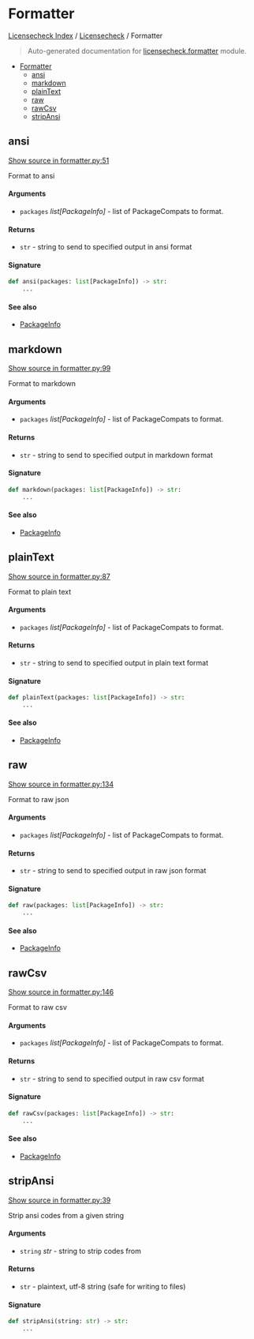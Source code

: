# Formatter

[Licensecheck Index](../README.md#licensecheck-index) /
[Licensecheck](./index.md#licensecheck) /
Formatter

> Auto-generated documentation for [licensecheck.formatter](../../../licensecheck/formatter.py) module.

- [Formatter](#formatter)
  - [ansi](#ansi)
  - [markdown](#markdown)
  - [plainText](#plaintext)
  - [raw](#raw)
  - [rawCsv](#rawcsv)
  - [stripAnsi](#stripansi)

## ansi

[Show source in formatter.py:51](../../../licensecheck/formatter.py#L51)

Format to ansi

#### Arguments

- `packages` *list[PackageInfo]* - list of PackageCompats to format.

#### Returns

- `str` - string to send to specified output in ansi format

#### Signature

```python
def ansi(packages: list[PackageInfo]) -> str:
    ...
```

#### See also

- [PackageInfo](./types.md#packageinfo)



## markdown

[Show source in formatter.py:99](../../../licensecheck/formatter.py#L99)

Format to markdown

#### Arguments

- `packages` *list[PackageInfo]* - list of PackageCompats to format.

#### Returns

- `str` - string to send to specified output in markdown format

#### Signature

```python
def markdown(packages: list[PackageInfo]) -> str:
    ...
```

#### See also

- [PackageInfo](./types.md#packageinfo)



## plainText

[Show source in formatter.py:87](../../../licensecheck/formatter.py#L87)

Format to plain text

#### Arguments

- `packages` *list[PackageInfo]* - list of PackageCompats to format.

#### Returns

- `str` - string to send to specified output in plain text format

#### Signature

```python
def plainText(packages: list[PackageInfo]) -> str:
    ...
```

#### See also

- [PackageInfo](./types.md#packageinfo)



## raw

[Show source in formatter.py:134](../../../licensecheck/formatter.py#L134)

Format to raw json

#### Arguments

- `packages` *list[PackageInfo]* - list of PackageCompats to format.

#### Returns

- `str` - string to send to specified output in raw json format

#### Signature

```python
def raw(packages: list[PackageInfo]) -> str:
    ...
```

#### See also

- [PackageInfo](./types.md#packageinfo)



## rawCsv

[Show source in formatter.py:146](../../../licensecheck/formatter.py#L146)

Format to raw csv

#### Arguments

- `packages` *list[PackageInfo]* - list of PackageCompats to format.

#### Returns

- `str` - string to send to specified output in raw csv format

#### Signature

```python
def rawCsv(packages: list[PackageInfo]) -> str:
    ...
```

#### See also

- [PackageInfo](./types.md#packageinfo)



## stripAnsi

[Show source in formatter.py:39](../../../licensecheck/formatter.py#L39)

Strip ansi codes from a given string

#### Arguments

- `string` *str* - string to strip codes from

#### Returns

- `str` - plaintext, utf-8 string (safe for writing to files)

#### Signature

```python
def stripAnsi(string: str) -> str:
    ...
```
